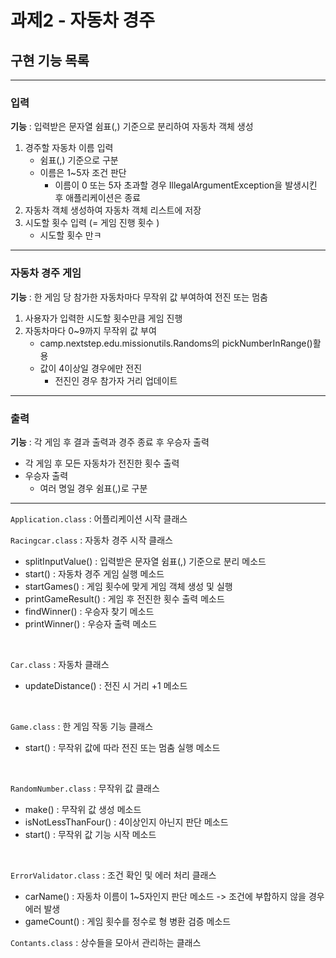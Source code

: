 # 과제2 - 자동차 경주
## 구현 기능 목록
<hr>

### 입력 
**기능** : 입력받은 문자열 쉼표(,) 기준으로 분리하여 자동차 객체 생성
<br>
1. 경주할 자동차 이름 입력
    - 쉼표(,) 기준으로 구분
    - 이름은 1~5자 조건 판단
      - 이름이 0 또는 5자 초과할 경우 IllegalArgumentException을 발생시킨 후 애플리케이션은 종료
2. 자동차 객체 생성하여 자동차 객체 리스트에 저장
3. 시도할 횟수 입력 (= 게임 진행 횟수 )
    - 시도할 횟수 만ㅋ
<hr>

### 자동차 경주 게임
**기능** : 한 게임 당 참가한 자동차마다 무작위 값 부여하여 전진 또는 멈춤
1. 사용자가 입력한 시도할 횟수만큼 게임 진행
2. 자동차마다 0~9까지 무작위 값 부여
   - camp.nextstep.edu.missionutils.Randoms의 pickNumberInRange()활용
   - 값이 4이상일 경우에만 전진
     - 전진인 경우 참가자 거리 업데이트

<hr>

### 출력
**기능** : 각 게임 후 결과 출력과 경주 종료 후 우승자 출력
- 각 게임 후 모든 자동차가 전진한 횟수 출력
- 우승자 출력
    - 여러 명일 경우 쉼표(,)로 구분
<hr>

`Application.class` : 어플리케이션 시작 클래스
<br>

`Racingcar.class` :  자동차 경주 시작 클래스
 - splitInputValue() : 입력받은 문자열 쉼표(,) 기준으로 분리 메소드
 - start() : 자동차 경주 게임 실행 메소드
 - startGames() : 게임 횟수에 맞게 게임 객체 생성 및 실행
 - printGameResult() : 게임 후 전진한 횟수 출력 메소드
 - findWinner() : 우승자 찾기 메소드
 - printWinner() : 우승자 출력 메소드
<br>
   
`Car.class` : 자동차 클래스
 - updateDistance() : 전진 시 거리 +1 메소드
<br>

`Game.class` : 한 게임 작동 기능 클래스
 - start() : 무작위 값에 따라 전진 또는 멈춤 실행 메소드
<br>

`RandomNumber.class` : 무작위 값 클래스
 - make() : 무작위 값 생성 메소드
 - isNotLessThanFour() : 4이상인지 아닌지 판단 메소드
 - start() : 무작위 값 기능 시작 메소드
<br>

`ErrorValidator.class` : 조건 확인 및 에러 처리 클래스
 - carName() : 자동차 이름이 1~5자인지 판단 메소드 -> 조건에 부합하지 않을 경우 에러 발생
 - gameCount() : 게임 횟수를 정수로 형 병환 검증 메소드
   <br>

`Contants.class` : 상수들을 모아서 관리하는 클래스